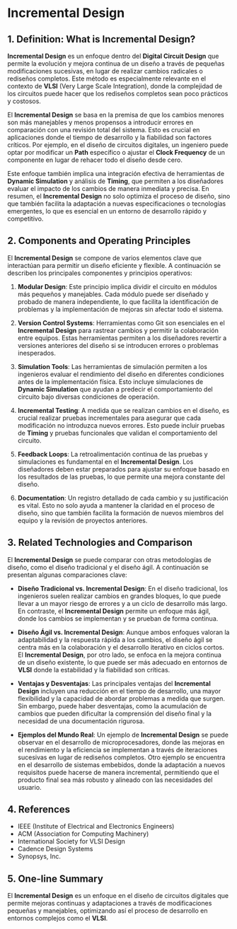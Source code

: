 # Incremental Design

## 1. Definition: What is **Incremental Design**?
**Incremental Design** es un enfoque dentro del **Digital Circuit Design** que permite la evolución y mejora continua de un diseño a través de pequeñas modificaciones sucesivas, en lugar de realizar cambios radicales o rediseños completos. Este método es especialmente relevante en el contexto de **VLSI** (Very Large Scale Integration), donde la complejidad de los circuitos puede hacer que los rediseños completos sean poco prácticos y costosos.

El **Incremental Design** se basa en la premisa de que los cambios menores son más manejables y menos propensos a introducir errores en comparación con una revisión total del sistema. Esto es crucial en aplicaciones donde el tiempo de desarrollo y la fiabilidad son factores críticos. Por ejemplo, en el diseño de circuitos digitales, un ingeniero puede optar por modificar un **Path** específico o ajustar el **Clock Frequency** de un componente en lugar de rehacer todo el diseño desde cero. 

Este enfoque también implica una integración efectiva de herramientas de **Dynamic Simulation** y análisis de **Timing**, que permiten a los diseñadores evaluar el impacto de los cambios de manera inmediata y precisa. En resumen, el **Incremental Design** no solo optimiza el proceso de diseño, sino que también facilita la adaptación a nuevas especificaciones o tecnologías emergentes, lo que es esencial en un entorno de desarrollo rápido y competitivo.

## 2. Components and Operating Principles
El **Incremental Design** se compone de varios elementos clave que interactúan para permitir un diseño eficiente y flexible. A continuación se describen los principales componentes y principios operativos:

1. **Modular Design**: Este principio implica dividir el circuito en módulos más pequeños y manejables. Cada módulo puede ser diseñado y probado de manera independiente, lo que facilita la identificación de problemas y la implementación de mejoras sin afectar todo el sistema.

2. **Version Control Systems**: Herramientas como Git son esenciales en el **Incremental Design** para rastrear cambios y permitir la colaboración entre equipos. Estas herramientas permiten a los diseñadores revertir a versiones anteriores del diseño si se introducen errores o problemas inesperados.

3. **Simulation Tools**: Las herramientas de simulación permiten a los ingenieros evaluar el rendimiento del diseño en diferentes condiciones antes de la implementación física. Esto incluye simulaciones de **Dynamic Simulation** que ayudan a predecir el comportamiento del circuito bajo diversas condiciones de operación.

4. **Incremental Testing**: A medida que se realizan cambios en el diseño, es crucial realizar pruebas incrementales para asegurar que cada modificación no introduzca nuevos errores. Esto puede incluir pruebas de **Timing** y pruebas funcionales que validan el comportamiento del circuito.

5. **Feedback Loops**: La retroalimentación continua de las pruebas y simulaciones es fundamental en el **Incremental Design**. Los diseñadores deben estar preparados para ajustar su enfoque basado en los resultados de las pruebas, lo que permite una mejora constante del diseño.

6. **Documentation**: Un registro detallado de cada cambio y su justificación es vital. Esto no solo ayuda a mantener la claridad en el proceso de diseño, sino que también facilita la formación de nuevos miembros del equipo y la revisión de proyectos anteriores.

## 3. Related Technologies and Comparison
El **Incremental Design** se puede comparar con otras metodologías de diseño, como el diseño tradicional y el diseño ágil. A continuación se presentan algunas comparaciones clave:

- **Diseño Tradicional vs. Incremental Design**: En el diseño tradicional, los ingenieros suelen realizar cambios en grandes bloques, lo que puede llevar a un mayor riesgo de errores y a un ciclo de desarrollo más largo. En contraste, el **Incremental Design** permite un enfoque más ágil, donde los cambios se implementan y se prueban de forma continua.

- **Diseño Ágil vs. Incremental Design**: Aunque ambos enfoques valoran la adaptabilidad y la respuesta rápida a los cambios, el diseño ágil se centra más en la colaboración y el desarrollo iterativo en ciclos cortos. El **Incremental Design**, por otro lado, se enfoca en la mejora continua de un diseño existente, lo que puede ser más adecuado en entornos de **VLSI** donde la estabilidad y la fiabilidad son críticas.

- **Ventajas y Desventajas**: Las principales ventajas del **Incremental Design** incluyen una reducción en el tiempo de desarrollo, una mayor flexibilidad y la capacidad de abordar problemas a medida que surgen. Sin embargo, puede haber desventajas, como la acumulación de cambios que pueden dificultar la comprensión del diseño final y la necesidad de una documentación rigurosa.

- **Ejemplos del Mundo Real**: Un ejemplo de **Incremental Design** se puede observar en el desarrollo de microprocesadores, donde las mejoras en el rendimiento y la eficiencia se implementan a través de iteraciones sucesivas en lugar de rediseños completos. Otro ejemplo se encuentra en el desarrollo de sistemas embebidos, donde la adaptación a nuevos requisitos puede hacerse de manera incremental, permitiendo que el producto final sea más robusto y alineado con las necesidades del usuario.

## 4. References
- IEEE (Institute of Electrical and Electronics Engineers)
- ACM (Association for Computing Machinery)
- International Society for VLSI Design
- Cadence Design Systems
- Synopsys, Inc.

## 5. One-line Summary
El **Incremental Design** es un enfoque en el diseño de circuitos digitales que permite mejoras continuas y adaptaciones a través de modificaciones pequeñas y manejables, optimizando así el proceso de desarrollo en entornos complejos como el **VLSI**.
